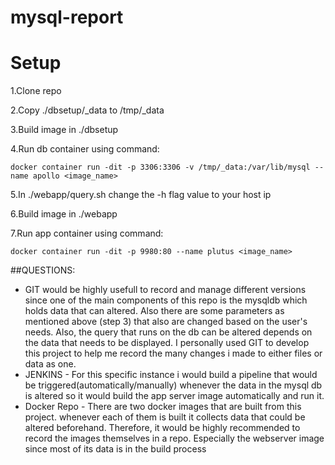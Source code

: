 # mysql-report

 Setup
=============

1.Clone repo

2.Copy ./dbsetup/_data to /tmp/_data

3.Build image in ./dbsetup

4.Run db container using command:   

`docker container run -dit -p 3306:3306 -v /tmp/_data:/var/lib/mysql --name apollo <image_name>`

5.In ./webapp/query.sh change the -h flag value to your host ip 

6.Build image in ./webapp 

7.Run app container using command:

`docker container run -dit -p 9980:80 --name plutus <image_name>`

##QUESTIONS:
- GIT would be highly usefull to record and manage different versions since one of the main components of this repo is the mysqldb which
  holds data that can altered. Also there are some parameters as mentioned above (step 3) that also are changed based on the user's needs. 
  Also, the query that runs on the db can be altered depends on the data that needs to be displayed. 
  I personally used GIT to develop this project to help me record the many changes i made to either files or data as one. 
- JENKINS - For this specific instance i would build a pipeline that would be triggered(automatically/manually) whenever the data in the 
  mysql db is altered so it would build the app server image automatically and run it. 
- Docker Repo - There are two docker images that are built from this project. whenever each of them is built it collects data that could be 
  altered beforehand. Therefore, it would be highly recommended to record the images themselves in a repo. Especially the webserver image 
  since most of its data is in the build process


